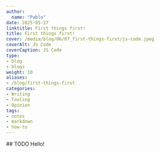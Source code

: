 ```yaml
---
author:
  name: "Pablo"
date: 2025-05-27
linktitle: First things first!
title: First things first!
cover: /media/blog/06/07_first-things-first/js-code.jpeg
coverAlt: JS Code
coverCaption: JS Code
type:
- blog
- blogs
weight: 10
aliases:
- /blog/first-things-first
categories:
- Writing
- Tooling
- Opinion
tags:
- notes
- markdown
- how-to
---
```


## TODO
Hello!
